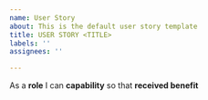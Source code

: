 ```yaml
---
name: User Story
about: This is the default user story template
title: USER STORY <TITLE>
labels: ''
assignees: ''

---
```


As a **role** I can **capability** so that **received benefit**
